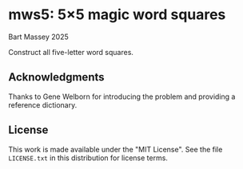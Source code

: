 # mws5: 5×5 magic word squares
Bart Massey 2025

Construct all five-letter word squares.

## Acknowledgments

Thanks to Gene Welborn for introducing the problem and
providing a reference dictionary.

## License

This work is made available under the "MIT License". See the
file `LICENSE.txt` in this distribution for license terms.
